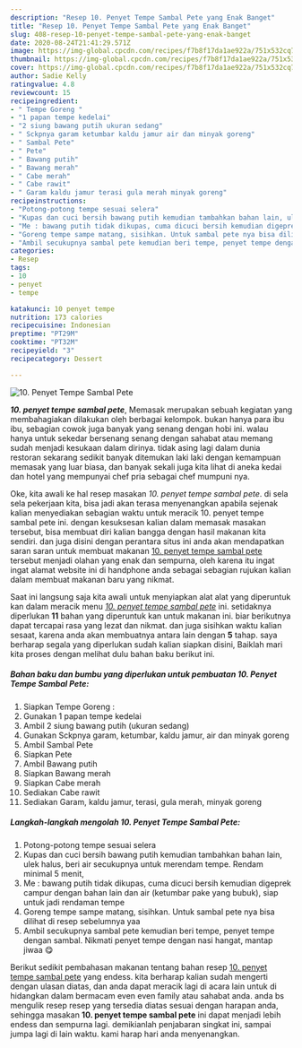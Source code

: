 ```yaml
---
description: "Resep 10. Penyet Tempe Sambal Pete yang Enak Banget"
title: "Resep 10. Penyet Tempe Sambal Pete yang Enak Banget"
slug: 408-resep-10-penyet-tempe-sambal-pete-yang-enak-banget
date: 2020-08-24T21:41:29.571Z
image: https://img-global.cpcdn.com/recipes/f7b8f17da1ae922a/751x532cq70/10-penyet-tempe-sambal-pete-foto-resep-utama.jpg
thumbnail: https://img-global.cpcdn.com/recipes/f7b8f17da1ae922a/751x532cq70/10-penyet-tempe-sambal-pete-foto-resep-utama.jpg
cover: https://img-global.cpcdn.com/recipes/f7b8f17da1ae922a/751x532cq70/10-penyet-tempe-sambal-pete-foto-resep-utama.jpg
author: Sadie Kelly
ratingvalue: 4.8
reviewcount: 15
recipeingredient:
- " Tempe Goreng "
- "1 papan tempe kedelai"
- "2 siung bawang putih ukuran sedang"
- " Sckpnya garam ketumbar kaldu jamur air dan minyak goreng"
- " Sambal Pete"
- " Pete"
- " Bawang putih"
- " Bawang merah"
- " Cabe merah"
- " Cabe rawit"
- " Garam kaldu jamur terasi gula merah minyak goreng"
recipeinstructions:
- "Potong-potong tempe sesuai selera"
- "Kupas dan cuci bersih bawang putih kemudian tambahkan bahan lain, ulek halus, beri air secukupnya untuk merendam tempe. Rendam minimal 5 menit,"
- "Me : bawang putih tidak dikupas, cuma dicuci bersih kemudian digeprek campur dengan bahan lain dan air (ketumbar pake yang bubuk), siap untuk jadi rendaman tempe"
- "Goreng tempe sampe matang, sisihkan. Untuk sambal pete nya bisa dilihat di resep sebelumnya yaa"
- "Ambil secukupnya sambal pete kemudian beri tempe, penyet tempe dengan sambal. Nikmati penyet tempe dengan nasi hangat, mantap jiwaa 😋"
categories:
- Resep
tags:
- 10
- penyet
- tempe

katakunci: 10 penyet tempe 
nutrition: 173 calories
recipecuisine: Indonesian
preptime: "PT29M"
cooktime: "PT32M"
recipeyield: "3"
recipecategory: Dessert

---
```



![10. Penyet Tempe Sambal Pete](https://img-global.cpcdn.com/recipes/f7b8f17da1ae922a/751x532cq70/10-penyet-tempe-sambal-pete-foto-resep-utama.jpg)

<b><i>10. penyet tempe sambal pete</i></b>, Memasak merupakan sebuah kegiatan yang membahagiakan dilakukan oleh berbagai kelompok. bukan hanya para ibu ibu, sebagian cowok juga banyak yang senang dengan hobi ini. walau hanya untuk sekedar bersenang senang dengan sahabat atau memang sudah menjadi kesukaan dalam dirinya. tidak asing lagi dalam dunia restoran sekarang sedikit banyak ditemukan laki laki dengan kemampuan memasak yang luar biasa, dan banyak sekali juga kita lihat di aneka kedai dan hotel yang mempunyai chef pria sebagai chef mumpuni nya.



Oke, kita awali ke hal resep masakan <i>10. penyet tempe sambal pete</i>. di sela sela pekerjaan kita, bisa jadi akan terasa menyenangkan apabila sejenak kalian menyediakan sebagian waktu untuk meracik 10. penyet tempe sambal pete ini. dengan kesuksesan kalian dalam memasak masakan tersebut, bisa membuat diri kalian bangga dengan hasil makanan kita sendiri. dan juga disini dengan perantara situs ini anda akan mendapatkan saran saran untuk membuat makanan <u>10. penyet tempe sambal pete</u> tersebut menjadi olahan yang enak dan sempurna, oleh karena itu ingat ingat alamat website ini di handphone anda sebagai sebagian rujukan kalian dalam membuat makanan baru yang nikmat.


Saat ini langsung saja kita awali untuk menyiapkan alat alat yang diperuntuk kan dalam meracik menu <u><i>10. penyet tempe sambal pete</i></u> ini. setidaknya diperlukan <b>11</b> bahan yang diperuntuk kan untuk makanan ini. biar berikutnya dapat tercapai rasa yang lezat dan nikmat. dan juga sisihkan waktu kalian sesaat, karena anda akan membuatnya antara lain dengan <b>5</b> tahap. saya berharap segala yang diperlukan sudah kalian siapkan disini, Baiklah mari kita proses dengan melihat dulu bahan baku berikut ini.

<!--inarticleads1-->

##### Bahan baku dan bumbu yang diperlukan untuk pembuatan 10. Penyet Tempe Sambal Pete:

1. Siapkan  Tempe Goreng :
1. Gunakan 1 papan tempe kedelai
1. Ambil 2 siung bawang putih (ukuran sedang)
1. Gunakan  Sckpnya garam, ketumbar, kaldu jamur, air dan minyak goreng
1. Ambil  Sambal Pete
1. Siapkan  Pete
1. Ambil  Bawang putih
1. Siapkan  Bawang merah
1. Siapkan  Cabe merah
1. Sediakan  Cabe rawit
1. Sediakan  Garam, kaldu jamur, terasi, gula merah, minyak goreng




<!--inarticleads2-->

##### Langkah-langkah mengolah 10. Penyet Tempe Sambal Pete:

1. Potong-potong tempe sesuai selera
1. Kupas dan cuci bersih bawang putih kemudian tambahkan bahan lain, ulek halus, beri air secukupnya untuk merendam tempe. Rendam minimal 5 menit,
1. Me : bawang putih tidak dikupas, cuma dicuci bersih kemudian digeprek campur dengan bahan lain dan air (ketumbar pake yang bubuk), siap untuk jadi rendaman tempe
1. Goreng tempe sampe matang, sisihkan. Untuk sambal pete nya bisa dilihat di resep sebelumnya yaa
1. Ambil secukupnya sambal pete kemudian beri tempe, penyet tempe dengan sambal. Nikmati penyet tempe dengan nasi hangat, mantap jiwaa 😋




Berikut sedikit pembahasan makanan tentang bahan resep <u>10. penyet tempe sambal pete</u> yang endess. kita berharap kalian sudah mengerti dengan ulasan diatas, dan anda dapat meracik lagi di acara lain untuk di hidangkan dalam bermacam even even family atau sahabat anda. anda bs mengulik resep resep yang tersedia diatas sesuai dengan harapan anda, sehingga masakan <b>10. penyet tempe sambal pete</b> ini dapat menjadi lebih endess dan sempurna lagi. demikianlah penjabaran singkat ini, sampai jumpa lagi di lain waktu. kami harap hari anda menyenangkan.
